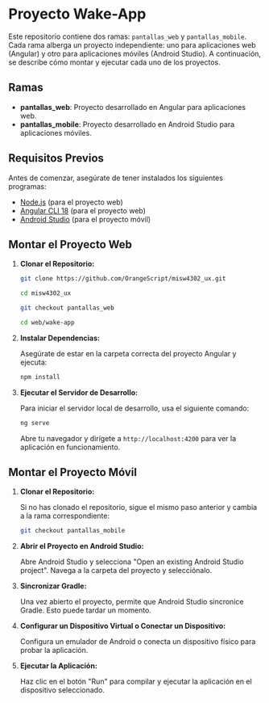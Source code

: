 # Proyecto Wake-App

Este repositorio contiene dos ramas: `pantallas_web` y `pantallas_mobile`. Cada rama alberga un proyecto independiente: uno para aplicaciones web (Angular) y otro para aplicaciones móviles (Android Studio). A continuación, se describe cómo montar y ejecutar cada uno de los proyectos.

## Ramas

- **pantallas_web**: Proyecto desarrollado en Angular para aplicaciones web.
- **pantallas_mobile**: Proyecto desarrollado en Android Studio para aplicaciones móviles.

## Requisitos Previos

Antes de comenzar, asegúrate de tener instalados los siguientes programas:

- [Node.js](https://nodejs.org/) (para el proyecto web)
- [Angular CLI 18](https://angular.io/cli) (para el proyecto web)
- [Android Studio](https://developer.android.com/studio) (para el proyecto móvil)

## Montar el Proyecto Web

1. **Clonar el Repositorio:**

    ```bash
   git clone https://github.com/OrangeScript/misw4302_ux.git
   
   cd misw4302_ux
   
   git checkout pantallas_web

   cd web/wake-app
   ```

2. **Instalar Dependencias:**

   Asegúrate de estar en la carpeta correcta del proyecto Angular y ejecuta:

   ``` bash
   npm install
   ```

3. **Ejecutar el Servidor de Desarrollo:**

   Para iniciar el servidor local de desarrollo, usa el siguiente comando:

   ``` bash  
   ng serve
   ```
   
   Abre tu navegador y dirígete a `http://localhost:4200` para ver la aplicación en funcionamiento.

## Montar el Proyecto Móvil

1. **Clonar el Repositorio:**

   Si no has clonado el repositorio, sigue el mismo paso anterior y cambia a la rama correspondiente:

   ``` bash
   git checkout pantallas_mobile
   ```

2. **Abrir el Proyecto en Android Studio:**

   Abre Android Studio y selecciona "Open an existing Android Studio project". Navega a la carpeta del proyecto y selecciónalo.

3. **Sincronizar Gradle:**

   Una vez abierto el proyecto, permite que Android Studio sincronice Gradle. Esto puede tardar un momento.

4. **Configurar un Dispositivo Virtual o Conectar un Dispositivo:**

   Configura un emulador de Android o conecta un dispositivo físico para probar la aplicación.

5. **Ejecutar la Aplicación:**

   Haz clic en el botón "Run" para compilar y ejecutar la aplicación en el dispositivo seleccionado.

